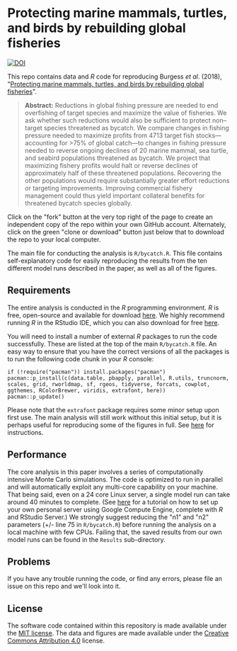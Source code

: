 # Protecting marine mammals, turtles, and birds by rebuilding global fisheries

[![DOI](https://zenodo.org/badge/DOI/10.5281/zenodo.1188538.svg)](https://doi.org/10.5281/zenodo.1188538)

This repo contains data and *R* code for reproducing Burgess *et al*. (2018), "[Protecting marine mammals, turtles, and birds by rebuilding global fisheries](http://dx.doi.org/10.1126/science.aao4248)". 

> **Abstract:** Reductions in global fishing pressure are needed to end overfishing of target species and maximize the value of fisheries. We ask whether such reductions would also be sufficient to protect non–target species threatened as bycatch. We compare changes in fishing pressure needed to maximize profits from 4713 target fish stocks—accounting for >75% of global catch—to changes in fishing pressure needed to reverse ongoing declines of 20 marine mammal, sea turtle, and seabird populations threatened as bycatch. We project that maximizing fishery profits would halt or reverse declines of approximately half of these threatened populations. Recovering the other populations would require substantially greater effort reductions or targeting improvements. Improving commercial fishery management could thus yield important collateral benefits for threatened bycatch species globally.

Click on the "fork" button at the very top right of the page to create an independent copy of the repo within your own GitHub account. Alternately, click on the green "clone or download" button just below that to download the repo to your local computer.

The main file for conducting the analysis is `R/bycatch.R`. This file contains self-explanatory code for easily reproducing the results from the ten different model runs described in the paper, as well as all of the figures.

## Requirements

The entire analysis is conducted in the *R* programming environment. *R* is free, open-source and available for download [here](https://www.r-project.org/). We highly recommend running *R* in the RStudio IDE, which you can also download for free [here](https://www.rstudio.com/products/rstudio/download/).

You will need to install a number of external *R* packages to run the code successfully. These are listed at the top of the main `R/bycatch.R` file. An easy way to ensure that you have the correct versions of all the packages is to run the following code chunk in your *R* console:

```
if (!require("pacman")) install.packages("pacman")
pacman::p_install(c(data.table, pbapply, parallel, R.utils, truncnorm, scales, grid, rworldmap, sf, rgeos, tidyverse, forcats, cowplot, ggthemes, RColorBrewer, viridis, extrafont, here))
pacman::p_update()
```

Please note that the `extrafont` package requires some minor setup upon first use. The main analysis will still work without this initial setup, but it is perhaps useful for reproducing some of the figures in full. See [here](https://github.com/wch/extrafont/blob/master/README.md) for instructions.

## Performance

The core analysis in this paper involves a series of computationally intensive Monte Carlo simulations. The code is optimized to run in parallel and will automatically exploit any multi-core capability on your machine. That being said, even on a 24 core Linux server, a single model run can take around 40 minutes to complete. (See [here](http://grantmcdermott.com/2017/05/30/rstudio-server-compute-engine/) for a tutorial on how to set up your own personal server using Google Compute Engine, complete with *R* and RStudio Server.) We strongly suggest reducing the "n1" and "n2" parameters (+/- line 75 in `R/bycatch.R`) before running the analysis on a local machine with few CPUs. Failing that, the saved results from our own model runs can be found in the `Results` sub-directory.

## Problems

If you have any trouble running the code, or find any errors, please file an issue on this repo and we'll look into it.

## License

The software code contained within this repository is made available under the [MIT license](http://opensource.org/licenses/mit-license.php). The data and figures are made available under the [Creative Commons Attribution 4.0](https://creativecommons.org/licenses/by/4.0/) license.

